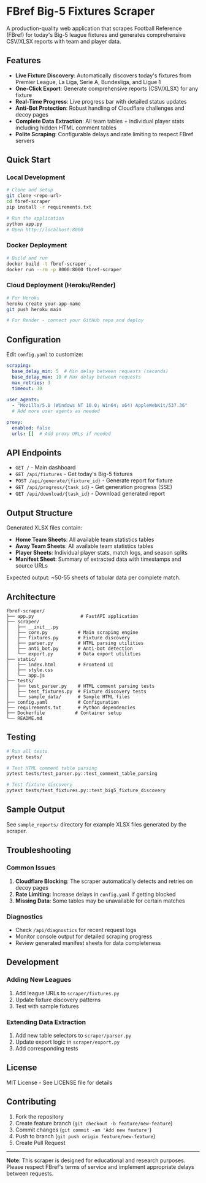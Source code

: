 # FBref Big-5 Fixtures Scraper

A production-quality web application that scrapes Football Reference (FBref) for today's Big-5 league fixtures and generates comprehensive CSV/XLSX reports with team and player data.

## Features

- **Live Fixture Discovery**: Automatically discovers today's fixtures from Premier League, La Liga, Serie A, Bundesliga, and Ligue 1
- **One-Click Export**: Generate comprehensive reports (CSV/XLSX) for any fixture
- **Real-Time Progress**: Live progress bar with detailed status updates
- **Anti-Bot Protection**: Robust handling of Cloudflare challenges and decoy pages
- **Complete Data Extraction**: All team tables + individual player stats including hidden HTML comment tables
- **Polite Scraping**: Configurable delays and rate limiting to respect FBref servers

## Quick Start

### Local Development
```bash
# Clone and setup
git clone <repo-url>
cd fbref-scraper
pip install -r requirements.txt

# Run the application
python app.py
# Open http://localhost:8000
```

### Docker Deployment
```bash
# Build and run
docker build -t fbref-scraper .
docker run --rm -p 8000:8000 fbref-scraper
```

### Cloud Deployment (Heroku/Render)
```bash
# For Heroku
heroku create your-app-name
git push heroku main

# For Render - connect your GitHub repo and deploy
```

## Configuration

Edit `config.yaml` to customize:
```yaml
scraping:
  base_delay_min: 5  # Min delay between requests (seconds)
  base_delay_max: 10 # Max delay between requests
  max_retries: 3
  timeout: 30
  
user_agents:
  - "Mozilla/5.0 (Windows NT 10.0; Win64; x64) AppleWebKit/537.36"
  # Add more user agents as needed

proxy:
  enabled: false
  urls: []  # Add proxy URLs if needed
```

## API Endpoints

- `GET /` - Main dashboard
- `GET /api/fixtures` - Get today's Big-5 fixtures
- `POST /api/generate/{fixture_id}` - Generate report for fixture
- `GET /api/progress/{task_id}` - Get generation progress (SSE)
- `GET /api/download/{task_id}` - Download generated report

## Output Structure

Generated XLSX files contain:
- **Home Team Sheets**: All available team statistics tables
- **Away Team Sheets**: All available team statistics tables  
- **Player Sheets**: Individual player stats, match logs, and season splits
- **Manifest Sheet**: Summary of extracted data with timestamps and source URLs

Expected output: ~50-55 sheets of tabular data per complete match.

## Architecture

```
fbref-scraper/
├── app.py                 # FastAPI application
├── scraper/
│   ├── __init__.py
│   ├── core.py           # Main scraping engine
│   ├── fixtures.py       # Fixture discovery
│   ├── parser.py         # HTML parsing utilities
│   ├── anti_bot.py       # Anti-bot detection
│   └── export.py         # Data export utilities
├── static/
│   ├── index.html        # Frontend UI
│   ├── style.css
│   └── app.js
├── tests/
│   ├── test_parser.py    # HTML comment parsing tests
│   ├── test_fixtures.py  # Fixture discovery tests
│   └── sample_data/      # Sample HTML files
├── config.yaml           # Configuration
├── requirements.txt      # Python dependencies
├── Dockerfile           # Container setup
└── README.md
```

## Testing

```bash
# Run all tests
pytest tests/

# Test HTML comment table parsing
pytest tests/test_parser.py::test_comment_table_parsing

# Test fixture discovery
pytest tests/test_fixtures.py::test_big5_fixture_discovery
```

## Sample Output

See `sample_reports/` directory for example XLSX files generated by the scraper.

## Troubleshooting

### Common Issues
1. **Cloudflare Blocking**: The scraper automatically detects and retries on decoy pages
2. **Rate Limiting**: Increase delays in `config.yaml` if getting blocked
3. **Missing Data**: Some tables may be unavailable for certain matches

### Diagnostics
- Check `/api/diagnostics` for recent request logs
- Monitor console output for detailed scraping progress
- Review generated manifest sheets for data completeness

## Development

### Adding New Leagues
1. Add league URLs to `scraper/fixtures.py`
2. Update fixture discovery patterns
3. Test with sample fixtures

### Extending Data Extraction
1. Add new table selectors to `scraper/parser.py` 
2. Update export logic in `scraper/export.py`
3. Add corresponding tests

## License

MIT License - See LICENSE file for details

## Contributing

1. Fork the repository
2. Create feature branch (`git checkout -b feature/new-feature`)
3. Commit changes (`git commit -am 'Add new feature'`)
4. Push to branch (`git push origin feature/new-feature`) 
5. Create Pull Request

---

**Note**: This scraper is designed for educational and research purposes. Please respect FBref's terms of service and implement appropriate delays between requests.